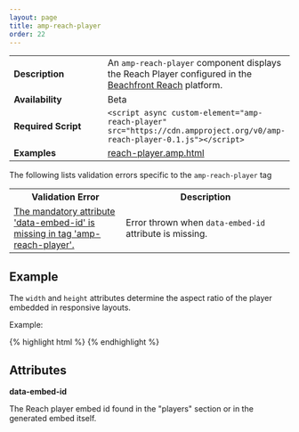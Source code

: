 ```yaml
---
layout: page
title: amp-reach-player
order: 22
---
```


<!---
Copyright 2016 The AMP HTML Authors. All Rights Reserved.

Licensed under the Apache License, Version 2.0 (the "License");
you may not use this file except in compliance with the License.
You may obtain a copy of the License at

      http://www.apache.org/licenses/LICENSE-2.0

Unless required by applicable law or agreed to in writing, software
distributed under the License is distributed on an "AS-IS" BASIS,
WITHOUT WARRANTIES OR CONDITIONS OF ANY KIND, either express or implied.
See the License for the specific language governing permissions and
limitations under the License.

-->




<table>
  <tr>
    <td width="40%"><strong>Description</strong></td>
    <td>
    An <code>amp-reach-player</code> component displays the Reach Player configured in the <a href="https://platform.beachfrontreach.com">Beachfront Reach</a> platform.
    </td>
  </tr>
  <tr>
    <td width="40%"><strong>Availability</strong></td>
    <td>Beta</td>
  </tr>
  <tr>
    <td width="40%"><strong>Required Script</strong></td>
    <td><code>&lt;script async custom-element="amp-reach-player" src="https://cdn.ampproject.org/v0/amp-reach-player-0.1.js">&lt;/script></code></td>
  </tr>
  <tr>
    <td width="40%"><strong>Examples</strong></td>
    <td>
    <a href="https://github.com/ampproject/amphtml/blob/master/examples/reach-player.amp.html">reach-player.amp.html</a>
    </td>
  </tr>
</table>

The following lists validation errors specific to the `amp-reach-player` tag

<table>
  <tr>
    <th width="40%"><strong>Validation Error</strong></th>
    <th>Description</th>
  </tr>
    <tr>
      <td width="40%"><a href="https://www.ampproject.org/docs/reference/validation_errors.html#mandatory-attribute-missing">The mandatory attribute 'data-embed-id' is missing in tag 'amp-reach-player'.</a></td>
      <td>Error thrown when <code>data-embed-id</code> attribute is missing.</td>
    </tr>
</table>

## Example

The `width` and `height` attributes determine the aspect ratio of the player embedded in responsive layouts.

Example:

{% highlight html %}
<amp-reach-player
      data-embed-id="default"
      layout="responsive"
      width="560"
      height="315">
</amp-reach>
{% endhighlight %}

## Attributes

**data-embed-id**

The Reach player embed id found in the "players" section or in the generated embed itself.

